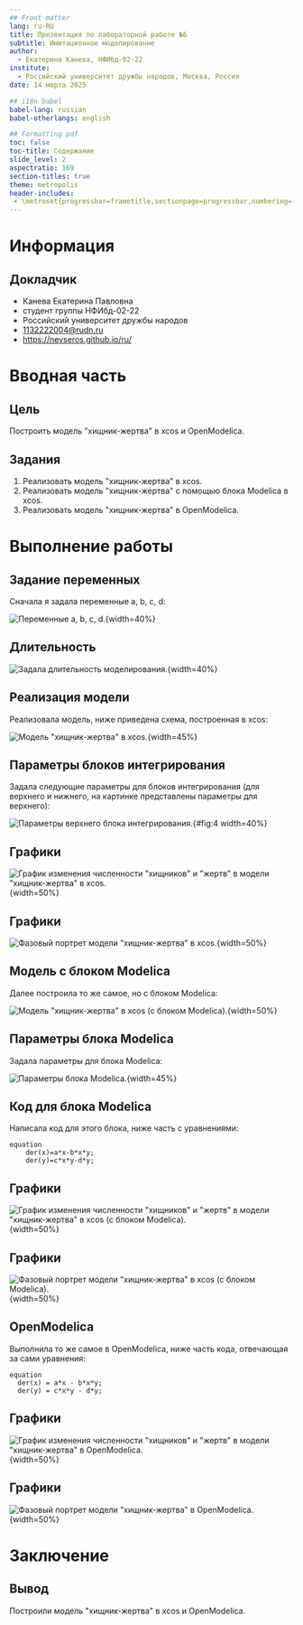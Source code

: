 ```yaml
---
## Front matter
lang: ru-RU
title: Презентация по лабораторной работе №6
subtitle: Имитационное моделирование
author:
  - Екатерина Канева, НФИбд-02-22
institute:
  - Российский университет дружбы народов, Москва, Россия
date: 14 марта 2025

## i18n babel
babel-lang: russian
babel-otherlangs: english

## Formatting pdf
toc: false
toc-title: Содержание
slide_level: 2
aspectratio: 169
section-titles: true
theme: metropolis
header-includes:
 - \metroset{progressbar=frametitle,sectionpage=progressbar,numbering=fraction}
---
```


# Информация

## Докладчик

* Канева Екатерина Павловна
* студент группы НФИбд-02-22
* Российский университет дружбы народов
* [1132222004@rudn.ru](mailto:1132222004@rudn.ru)
* <https://nevseros.github.io/ru/>

# Вводная часть

## Цель

Построить модель "хищник-жертва" в xcos и OpenModelica.

## Задания

1. Реализовать модель "хищник-жертва" в xcos.
2. Реализовать модель "хищник-жертва" с помощью блока Modelica в xcos.
3. Реализовать модель "хищник-жертва" в OpenModelica.

# Выполнение работы

## Задание переменных

Сначала я задала переменные a, b, c, d:

![Переменные a, b, c, d.](image/1.png){width=40%}

## Длительность

![Задала длительность моделирования.](image/2.png){width=40%}

## Реализация модели

Реализовала модель, ниже приведена схема, построенная в xcos:

![Модель "хищник-жертва" в xcos.](image/3.png){width=45%}

## Параметры блоков интегрирования

Задала следующие параметры для блоков интегрирования (для верхнего и нижнего, на картинке представлены параметры для верхнего):

![Параметры верхнего блока интегрирования.](image/4.png){#fig:4 width=40%}

## Графики

![График изменения численности "хищников" и "жертв" в модели "хищник-жертва" в xcos.](image/5.png){width=50%}

## Графики

![Фазовый портрет модели "хищник-жертва" в xcos.](image/6.png){width=50%}

## Модель с блоком Modelica

Далее построила то же самое, но с блоком Modelica:

![Модель "хищник-жертва" в xcos (с блоком Modelica).](image/7.png){width=50%}

## Параметры блока Modelica

Задала параметры для блока Modelica:

![Параметры блока Modelica.](image/8.png){width=45%}

## Код для блока Modelica

Написала код для этого блока, ниже часть с уравнениями:

```
equation
    der(x)=a*x-b*x*y;
    der(y)=c*x*y-d*y;
```

## Графики

![График изменения численности "хищников" и "жертв" в модели "хищник-жертва" в xcos (с блоком Modelica).](image/5.png){width=50%}

## Графики

![Фазовый портрет модели "хищник-жертва" в xcos (с блоком Modelica).](image/6.png){width=50%}

## OpenModelica

Выполнила то же самое в OpenModelica, ниже часть кода, отвечающая за сами уравнения:

```
equation
  der(x) = a*x - b*x*y;
  der(y) = c*x*y - d*y;
```
## Графики

![График изменения численности "хищников" и "жертв" в модели "хищник-жертва" в OpenModelica.](image/9.png){width=50%}

## Графики

![Фазовый портрет модели "хищник-жертва" в OpenModelica.](image/10.png){width=50%}

# Заключение

## Вывод

Построили модель "хищник-жертва" в xcos и OpenModelica.
